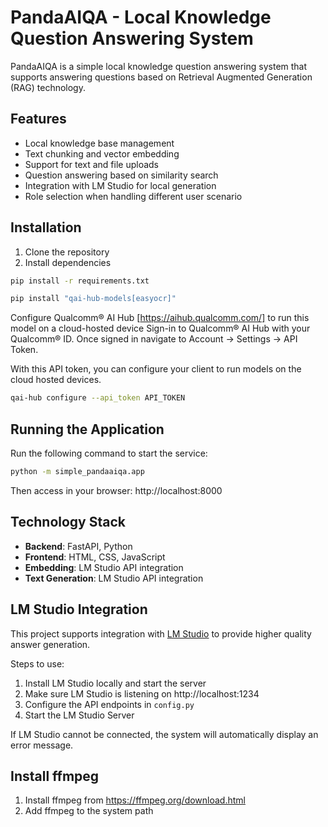 # PandaAIQA - Local Knowledge Question Answering System

PandaAIQA is a simple local knowledge question answering system that supports answering questions based on Retrieval Augmented Generation (RAG) technology.

## Features

- Local knowledge base management
- Text chunking and vector embedding
- Support for text and file uploads
- Question answering based on similarity search
- Integration with LM Studio for local generation
- Role selection when handling different user scenario

## Installation

1. Clone the repository
2. Install dependencies

```bash
pip install -r requirements.txt
```

```bash
pip install "qai-hub-models[easyocr]"
```

Configure Qualcomm® AI Hub [https://aihub.qualcomm.com/] to run this model on a cloud-hosted device
Sign-in to Qualcomm® AI Hub with your Qualcomm® ID. Once signed in navigate to Account -> Settings -> API Token.

With this API token, you can configure your client to run models on the cloud hosted devices.

```bash
qai-hub configure --api_token API_TOKEN
```

## Running the Application

Run the following command to start the service:

```bash
python -m simple_pandaaiqa.app
```

Then access in your browser: http://localhost:8000

## Technology Stack

- **Backend**: FastAPI, Python
- **Frontend**: HTML, CSS, JavaScript
- **Embedding**: LM Studio API integration
- **Text Generation**: LM Studio API integration

## LM Studio Integration

This project supports integration with [LM Studio](https://lmstudio.ai/) to provide higher quality answer generation.

Steps to use:
1. Install LM Studio locally and start the server
2. Make sure LM Studio is listening on http://localhost:1234
3. Configure the API endpoints in `config.py`
4. Start the LM Studio Server

If LM Studio cannot be connected, the system will automatically display an error message.

## Install ffmpeg
1. Install ffmpeg from https://ffmpeg.org/download.html
2. Add ffmpeg to the system path
